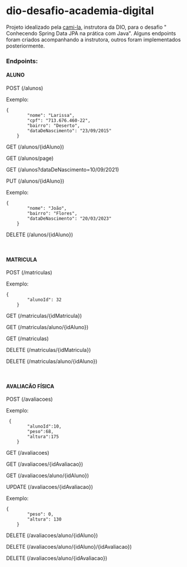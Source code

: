 <h1>dio-desafio-academia-digital</h1>

<p>Projeto idealizado pela <a href="https://www.linkedin.com/in/cami-la/">cami-la</a>, instrutora da DIO, para o desafio "
Conhecendo Spring Data JPA na prática com Java". Alguns endpoints foram criados acompanhando a instrutora, outros foram implementados posteriormente.</p>

<h3>Endpoints:</h3>

<h4>ALUNO</h4>

<p>POST (/alunos)</p>
<p>Exemplo:</p>
    <code>{
        "nome": "Larissa",
        "cpf": "713.676.460-22",
        "bairro": "Deserto",
        "dataDeNascimento": "23/09/2015"
    }</code>
<p>GET (/alunos/{idAluno})</p>

<p>GET (/alunos/page)</p>

<p>GET (/alunos?dataDeNascimento=10/09/2021)</p>

<p>PUT (/alunos/{idAluno})</p>
<p>Exemplo:</p>
    <code>{
        "nome": "João",
        "bairro": "Flores",
        "dataDeNascimento": "20/03/2023"
    }</code>

<p>DELETE (/alunos/{idAluno})</p>

<br/>

<h4>MATRICULA</h4>

<p>POST (/matriculas)</p>
<p>Exemplo:</p>
    <code>{
        "alunoId": 32
    }</code>

<p>GET (/matriculas/{idMatricula})</p>

<p>GET (/matriculas/aluno/{idAluno})</p>

<p>GET (/matriculas)

<p>DELETE (/matriculas/{idMatricula})</p>

<p>DELETE (/matriculas/aluno/{idAluno})</p>

<br/>

<h4>AVALIACÃO FÍSICA</h4>

<p>POST (/avaliacoes)</p>
<p>Exemplo:</p>
   <code> {
        "alunoId":10,
        "peso":68,
        "altura":175
    }</code>

<p>GET (/avaliacoes)</p>

<p>GET (/avaliacoes/{idAvaliacao})</p>

<p>GET (/avaliacoes/aluno/{idAluno})</p>

<p>UPDATE (/avaliacoes/{idAvaliacao})</p>
<p>Exemplo:</p>
    <code>{
        "peso": 0,
        "altura": 130
    }</code>

<p>DELETE (/avaliacoes/aluno/{idAluno})</p>

<p>DELETE (/avaliacoes/aluno/{idAluno}/{idAvaliacao})</p>

<p>DELETE (/avaliacoes/aluno/{idAvaliacao})</p>






